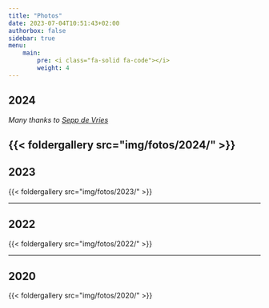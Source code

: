 ```yaml
---
title: "Photos"
date: 2023-07-04T10:51:43+02:00
authorbox: false
sidebar: true
menu: 
    main:
        pre: <i class="fa-solid fa-code"></i>
        weight: 4
---
```


## 2024

_Many thanks to [Sepp de Vries](https://seppdevries.ch/)_

{{< foldergallery src="img/fotos/2024/" >}}
---

## 2023
{{< foldergallery src="img/fotos/2023/" >}}

---

## 2022

{{< foldergallery src="img/fotos/2022/" >}}

---

## 2020

{{< foldergallery src="img/fotos/2020/" >}}



